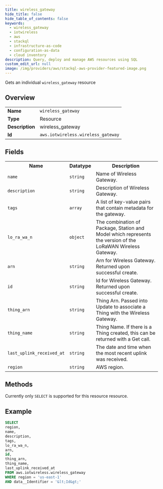 ```yaml
---
title: wireless_gateway
hide_title: false
hide_table_of_contents: false
keywords:
  - wireless_gateway
  - iotwireless
  - aws
  - stackql
  - infrastructure-as-code
  - configuration-as-data
  - cloud inventory
description: Query, deploy and manage AWS resources using SQL
custom_edit_url: null
image: /img/providers/aws/stackql-aws-provider-featured-image.png
---
```

Gets an individual <code>wireless_gateway</code> resource

## Overview
<table><tbody>
<tr><td><b>Name</b></td><td><code>wireless_gateway</code></td></tr>
<tr><td><b>Type</b></td><td>Resource</td></tr>
<tr><td><b>Description</b></td><td>wireless_gateway</td></tr>
<tr><td><b>Id</b></td><td><code>aws.iotwireless.wireless_gateway</code></td></tr>
</tbody></table>

## Fields
<table><tbody>
<tr><th>Name</th><th>Datatype</th><th>Description</th></tr>
<tr><td><code>name</code></td><td><code>string</code></td><td>Name of Wireless Gateway.</td></tr>
<tr><td><code>description</code></td><td><code>string</code></td><td>Description of Wireless Gateway.</td></tr>
<tr><td><code>tags</code></td><td><code>array</code></td><td>A list of key-value pairs that contain metadata for the gateway.</td></tr>
<tr><td><code>lo_ra_wa_n</code></td><td><code>object</code></td><td>The combination of Package, Station and Model which represents the version of the LoRaWAN Wireless Gateway.</td></tr>
<tr><td><code>arn</code></td><td><code>string</code></td><td>Arn for Wireless Gateway. Returned upon successful create.</td></tr>
<tr><td><code>id</code></td><td><code>string</code></td><td>Id for Wireless Gateway. Returned upon successful create.</td></tr>
<tr><td><code>thing_arn</code></td><td><code>string</code></td><td>Thing Arn. Passed into Update to associate a Thing with the Wireless Gateway.</td></tr>
<tr><td><code>thing_name</code></td><td><code>string</code></td><td>Thing Name. If there is a Thing created, this can be returned with a Get call.</td></tr>
<tr><td><code>last_uplink_received_at</code></td><td><code>string</code></td><td>The date and time when the most recent uplink was received.</td></tr>
<tr><td><code>region</code></td><td><code>string</code></td><td>AWS region.</td></tr>

</tbody></table>

## Methods
Currently only <code>SELECT</code> is supported for this resource resource.

## Example
```sql
SELECT
region,
name,
description,
tags,
lo_ra_wa_n,
arn,
id,
thing_arn,
thing_name,
last_uplink_received_at
FROM aws.iotwireless.wireless_gateway
WHERE region = 'us-east-1'
AND data__Identifier = '&lt;Id&gt;'
```
